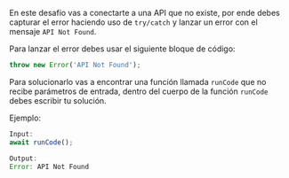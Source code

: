 En este desafío vas a conectarte a una API que no existe, por ende debes capturar el error haciendo uso de `try/catch` y lanzar un error con el mensaje `API Not Found`.

Para lanzar el error debes usar el siguiente bloque de código:

```js
throw new Error('API Not Found');
```

Para solucionarlo vas a encontrar una función llamada `runCode` que no recibe parámetros de entrada, dentro del cuerpo de la función `runCode` debes escribir tu solución.

Ejemplo:

```js
Input:
await runCode();

Output:
Error: API Not Found
```
